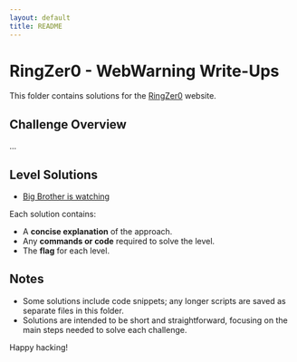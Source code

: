 ```yaml
---
layout: default
title: README
---
```


# RingZer0 - WebWarning Write-Ups

This folder contains solutions for the [RingZer0](https://ringzer0ctf.com/) website. 

## Challenge Overview
...

## Level Solutions
- [Big Brother is watching](./Big_Brother_is_watching.md)

Each solution contains:
- A **concise explanation** of the approach.
- Any **commands or code** required to solve the level.
- The **flag** for each level.

## Notes
- Some solutions include code snippets; any longer scripts are saved as separate files in this folder.
- Solutions are intended to be short and straightforward, focusing on the main steps needed to solve each challenge.
  
Happy hacking!
